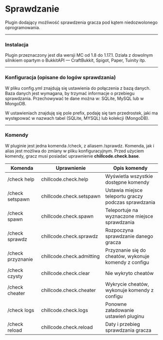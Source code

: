 # Sprawdzanie

Plugin dodający możliwość sprawdzenia gracza pod kątem niedozwolonego oprogramowania.
___

### Instalacja

Plugin przeznaczony jest dla wersji MC od 1.8 do 1.17.1. Działa z dowolnym silnikiem opartym o BukkitAPI — CraftBukkit,
Spigot, Paper, Tuinity itp.
___

### Konfiguracja (opisane do logów sprawdzania)

W pliku config.yml znajdują się ustawienia do połączenia z bazą danych. Baza danych jest wymagana, by trzymać informacje
o przebiegu sprawdzania. Przechowywać te dane można w: SQLite, MySQL lub w MongoDB.

W ustawieniach znajduję się pole prefix, podaję się tam przedrostek, jaki ma występować w nazwach tabel (SQLite, MYSQL)
lub kolekcji (MongoDB).

___

### Komendy

W pluginie jest jedna komenda /check, z aliasem /sprawdz. Komenda, jak i alias jest możliwa do zmiany w pliku konfiguracyjnym.
Przed użyciem komendy, gracz musi posiadać uprawnienie **chillcode.check.base**.

|          Komenda         |         Uprawnienie       |                       Opis komendy                    |
|--------------------------|---------------------------|-------------------------------------------------------|
|/check help               | chillcode.check.help      | Wyświetla wszystkie dostępne komendy                  |
|/check setspawn           | chillcode.check.setspawn  | Ustawia miejsce teleportu graczy podczas sprawdzania  |
|/check spawn              | chillcode.check.spawn     | Teleportuje na wyznaczone miejsce sprawdzania         |
|/check sprawdz <gracz>    | chillcode.check.sprawdz   | Rozpoczyna sprawdzanie danego gracza                  |
|/check przyznanie <gracz> | chillcode.check.admitting | Przyznanie się do cheatów, wykonuje komendy z configu |
|/check czysty <gracz>     | chillcode.check.clear     | Nie wykryto cheatów                                   |
|/check cheater <gracz>    | chillcode.check.cheater   | Wykrycie cheatów, wykonuje komendy z configu          |
|/check logs <gracz>       | chillcode.check.logs      | Ponowne załadowanie ustawień pluginu                  |
|/check reload             | chillcode.check.reload    | Daty i przebieg sprawdzania gracza                    |